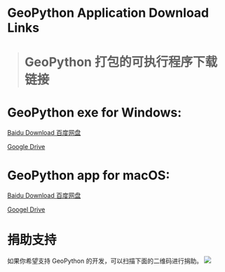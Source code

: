 # GeoPython Application Download Links
># GeoPython 打包的可执行程序下载链接


# GeoPython exe for Windows:
[Baidu Download 百度网盘](http://pan.baidu.com/s/1jIb3Joy)

[Google Drive](https://drive.google.com/open?id=16TR6mO2jJlDgPZM_whc8I6rjR_-KeFKZ)




# GeoPython app for macOS:
[Baidu Download 百度网盘](http://pan.baidu.com/s/1c1UUopE)

[Googel Drive](https://drive.google.com/open?id=1YxOMIx1Qda8SI8P41rs0p5zAt3L5BM2J)



# 捐助支持

如果你希望支持 GeoPython 的开发，可以扫描下面的二维码进行捐助。
![](https://raw.githubusercontent.com/chinageology/GeoPython/master/img/WeChatQrCode.png)